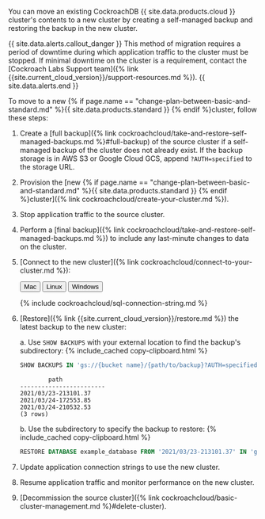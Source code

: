 You can move an existing CockroachDB {{ site.data.products.cloud }} cluster's contents to a new cluster by creating a self-managed backup and restoring the backup in the new cluster.

{{ site.data.alerts.callout_danger }}
This method of migration requires a period of downtime during which application traffic to the cluster must be stopped. If minimal downtime on the cluster is a requirement, contact the [Cockroach Labs Support team]({% link {{site.current_cloud_version}}/support-resources.md %}).
{{ site.data.alerts.end }}

To move to a new {% if page.name == "change-plan-between-basic-and-standard.md" %}{{ site.data.products.standard }} {% endif %}cluster, follow these steps:

1. Create a [full backup]({% link cockroachcloud/take-and-restore-self-managed-backups.md %}#full-backup) of the source cluster if a self-managed backup of the cluster does not already exist. If the backup storage is in AWS S3 or Google Cloud GCS, append `?AUTH=specified` to the storage URL.
1. Provision the [new {% if page.name == "change-plan-between-basic-and-standard.md" %}{{ site.data.products.standard }} {% endif %}cluster]({% link cockroachcloud/create-your-cluster.md %}).
1. Stop application traffic to the source cluster.
1. Perform a [final backup]({% link cockroachcloud/take-and-restore-self-managed-backups.md %}) to include any last-minute changes to data on the cluster.
1. [Connect to the new cluster]({% link cockroachcloud/connect-to-your-cluster.md %}):

    <div class="filters clearfix">
      <button class="filter-button page-level" data-scope="mac">Mac</button>
      <button class="filter-button page-level" data-scope="linux">Linux</button>
      <button class="filter-button page-level" data-scope="windows">Windows</button>
    </div>

    {% include cockroachcloud/sql-connection-string.md %}

1. [Restore]({% link {{site.current_cloud_version}}/restore.md %}) the latest backup to the new cluster:

    a. Use `SHOW BACKUPS` with your external location to find the backup's subdirectory:
      {% include_cached copy-clipboard.html %}
      ~~~ sql
      SHOW BACKUPS IN 'gs://{bucket name}/{path/to/backup}?AUTH=specified&CREDENTIALS={encoded key}';
      ~~~
      ~~~
              path
      ------------------------
      2021/03/23-213101.37
      2021/03/24-172553.85
      2021/03/24-210532.53
      (3 rows)
      ~~~

    b. Use the subdirectory to specify the backup to restore:
      {% include_cached copy-clipboard.html %}
      ~~~ sql
      RESTORE DATABASE example_database FROM '2021/03/23-213101.37' IN 'gs://{bucket name}/{path/to/backup}?AUTH=specified&CREDENTIALS={encoded key}';
      ~~~
1. Update application connection strings to use the new cluster.
1. Resume application traffic and monitor performance on the new cluster.
1. [Decommission the source cluster]({% link cockroachcloud/basic-cluster-management.md %}#delete-cluster).